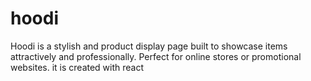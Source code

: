 # hoodi
Hoodi is a stylish and product display page built to showcase items attractively and professionally. Perfect for online stores or promotional websites. it is created with react
